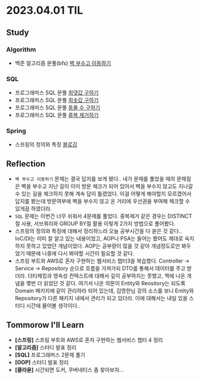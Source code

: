 # 2023.04.01 TIL

## Study
### Algorithm
- 백준 알고리즘 문풀(bfs) [벽 부수고 이동하기](https://www.acmicpc.net/problem/2206)
### SQL
- 프로그래머스 SQL 문풀 [최댓값 구하기](https://school.programmers.co.kr/learn/courses/30/lessons/59415)
- 프로그래머스 SQL 문풀 [최솟값 구하기](https://school.programmers.co.kr/learn/courses/30/lessons/59038)
- 프로그래머스 SQL 문풀 [동물 수 구하기](https://school.programmers.co.kr/learn/courses/30/lessons/59406)
- 프로그래머스 SQL 문풀 [중복 제거하기](https://school.programmers.co.kr/learn/courses/30/lessons/59408)
### Spring
- 스프링의 정의와 특징 [블로깅](https://memodayoungee.tistory.com/102)
## Reflection
- `벽 부수고 이동하기` 문제는 결국 답지를 보게 됐다.. 내가 문제를 풀었을 때의 문제점은 벽을 부수고 지난 길이 이미 방문 체크가 되어 있어서 벽을 부수지 않고도 지나갈수 있는 길을 체크하지 못해 계속 답이 틀렸었다. 이걸 어떻게 해야할지 모르겠어서 답지를 봤는데 방문여부에 벽을 부수지 않고 온 거리에 우선권을 부여해 체크할 수 있게끔 하였더라.
- `SQL` 문제는 이번건 너무 쉬워서 4문제를 풀었다. 중복제거 같은 경우는 DISTINCT절 사용, 서브쿼리와 GROUP BY절 활용 이렇게 2가지 방법으로 풀어봤다.
- 스프링의 정의와 특징에 대해서 정리하느라 오늘 공부시간을 다 쏟은 것 같다.. IoC/DI는 이미 잘 알고 있는 내용이었고, AOP나 PSA는 들어는 봤어도 제대로 숙지하지 못하고 있었던 개념이었다. AOP는 공부량이 많을 것 같아 개념정도로만 봐두었기 때문에 나중에 다시 봐야할 시간이 필요할 것 같다.
- 스프링 부트와 AWS로 혼자 구현하는 웹서비스 챕터3을 복습했다. Controller -> Service -> Repository 순으로 흐름을 가져가되 DTO를 통해서 데이터를 주고 받더라. 더티체킹과 영속성 컨텍스트에 대해서 깊이 공부하지는 못했고, 책에 나온 개념을 몇번 더 읽었던 것 같다. 여기서 나온 의문이 Entity와 Reository는 되도록 Domain 패키지에 같이 관리하라 되어 있는데, 김영한님 강의 소스를 보니 Entity와 Repository가 다른 패키지 내에서 관리가 되고 있더라. 이에 대해서는 내일 있을 스터디 시간에 물어볼 생각이다..
## Tommorow I'll Learn
- **[스프링]** 스프링 부트와 AWS로 혼자 구현하는 웹서비스 챕터 4 정리
- **[알고리즘]** 스터디 발표 정리
- **[SQL]** 프로그래머스 2문제 풀기
- **[OOP]** 스터디 발표 정리
- **[클라욷]** 시간되면 도커, 쿠버네티스 좀 찾아보자...

